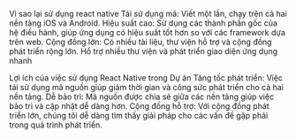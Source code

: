 Vì sao lại sử dụng react native
Tái sử dụng mã: Viết một lần, chạy trên cả hai nền tảng iOS và Android.
Hiệu suất cao: Sử dụng các thành phần gốc của hệ điều hành, giúp ứng dụng có hiệu suất tốt hơn so với các framework dựa trên web.
Cộng đồng lớn: Có nhiều tài liệu, thư viện hỗ trợ và cộng đồng phát triển rộng lớn.
Hổ trợ nhiều thư viện và phát triển giao diện ứng dụng nhanh

Lợi ích của việc sử dụng React Native trong Dự án
Tăng tốc phát triển: Việc tái sử dụng mã nguồn giúp giảm thời gian và công sức phát triển cho cả hai nền tảng.
Dễ bảo trì: Mã nguồn được chia sẻ giữa các nền tảng giúp việc bảo trì và cập nhật dễ dàng hơn.
Cộng đồng hỗ trợ: Với cộng đồng phát triển lớn, chúng tôi dễ dàng tìm thấy giải pháp cho các vấn đề gặp phải trong quá trình phát triển.
